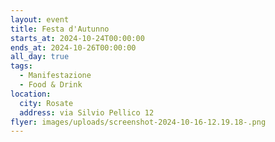```yaml
---
layout: event
title: Festa d'Autunno
starts_at: 2024-10-24T00:00:00
ends_at: 2024-10-26T00:00:00
all_day: true
tags:
  - Manifestazione
  - Food & Drink
location:
  city: Rosate
  address: via Silvio Pellico 12
flyer: images/uploads/screenshot-2024-10-16-12.19.18-.png
---
```

